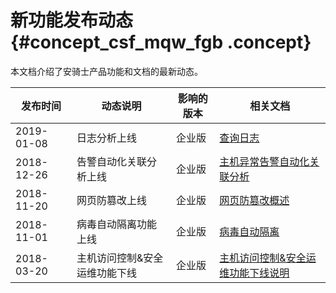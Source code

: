 # 新功能发布动态 {#concept_csf_mqw_fgb .concept}

本文档介绍了安骑士产品功能和文档的最新动态。

|发布时间|动态说明|影响的版本|相关文档|
|----|----|-----|----|
|2019-01-08|日志分析上线|企业版|[查询日志](../../../../../cn.zh-CN/用户指南/日志分析/查询日志.md#)|
|2018-12-26|告警自动化关联分析上线|企业版|[主机异常告警自动化关联分析](../../../../../cn.zh-CN/用户指南/入侵检测/主机异常/主机异常告警自动化关联分析.md#)|
|2018-11-20|网页防篡改上线|企业版|[网页防篡改概述](https://help.aliyun.com/document_detail/96818.html)|
|2018-11-01|病毒自动隔离功能上线|企业版|[病毒自动隔离](../../../../../cn.zh-CN/用户指南/设置/安全配置/病毒自动隔离.md#)|
|2018-03-20|主机访问控制&安全运维功能下线|企业版|[主机访问控制&安全运维功能下线说明](https://help.aliyun.com/knowledge_detail/68005.html)|


